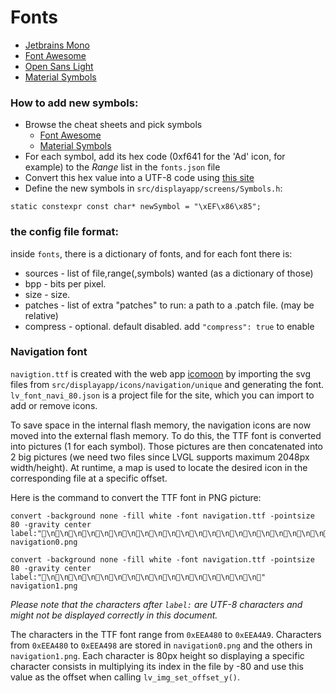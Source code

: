 # Fonts

- [Jetbrains Mono](https://www.jetbrains.com/lp/mono/)
- [Font Awesome](https://fontawesome.com/v5/cheatsheet/free/solid)
- [Open Sans Light](https://fonts.google.com/specimen/Open+Sans)
- [Material Symbols](https://fonts.google.com/icons)

### How to add new symbols:

- Browse the cheat sheets and pick symbols
  - [Font Awesome](https://fontawesome.com/v5/cheatsheet/free/solid)
  - [Material Symbols](https://fonts.google.com/icons)
- For each symbol, add its hex code (0xf641 for the 'Ad' icon, for example) to the *Range* list in the `fonts.json` file
- Convert this hex value into a UTF-8 code
  using [this site](http://www.ltg.ed.ac.uk/~richard/utf-8.cgi?input=f185&mode=hex)
- Define the new symbols in `src/displayapp/screens/Symbols.h`:

```
static constexpr const char* newSymbol = "\xEF\x86\x85";
```

### the config file format:

inside `fonts`, there is a dictionary of fonts,
and for each font there is:

- sources - list of file,range(,symbols) wanted (as a dictionary of those)
- bpp - bits per pixel.
- size - size.
- patches - list of extra "patches" to run: a path to a .patch file. (may be relative)
- compress - optional. default disabled. add `"compress": true` to enable

### Navigation font

`navigtion.ttf` is created with the web app [icomoon](https://icomoon.io/app) by importing the svg files from `src/displayapp/icons/navigation/unique` and generating the font. `lv_font_navi_80.json` is a project file for the site, which you can import to add or remove icons.

To save space in the internal flash memory, the navigation icons are now moved into the external flash memory. To do this, the TTF font is converted into pictures (1 for each symbol). Those pictures are then concatenated into 2 big pictures (we need two files since LVGL supports maximum 2048px width/height). At runtime, a map is used to locate the desired icon in the corresponding file at a specific offset. 

Here is the command to convert the TTF font in PNG picture:

```shell
convert -background none -fill white -font navigation.ttf -pointsize 80 -gravity center label:"\n\n\n\n\n\n\n\n\n\n\n\n\n\n\n\n\n\n\n\n\n\n\n\n"  navigation0.png

convert -background none -fill white -font navigation.ttf -pointsize 80 -gravity center label:"\n\n\n\n\n\n\n\n\n\n\n\n\n\n\n\n"  navigation1.png
```

*Please note that the characters after `label:` are UTF-8 characters and might not be displayed correctly in this document.*

The characters in the TTF font range from `0xEEA480` to `0xEEA4A9`. Characters from `0xEEA480` to `0xEEA498` are stored in `navigation0.png` and the others in `navigation1.png`. Each character is 80px height so displaying a specific character consists in multiplying its index in the file by -80 and use this value as the offset when calling `lv_img_set_offset_y()`.
